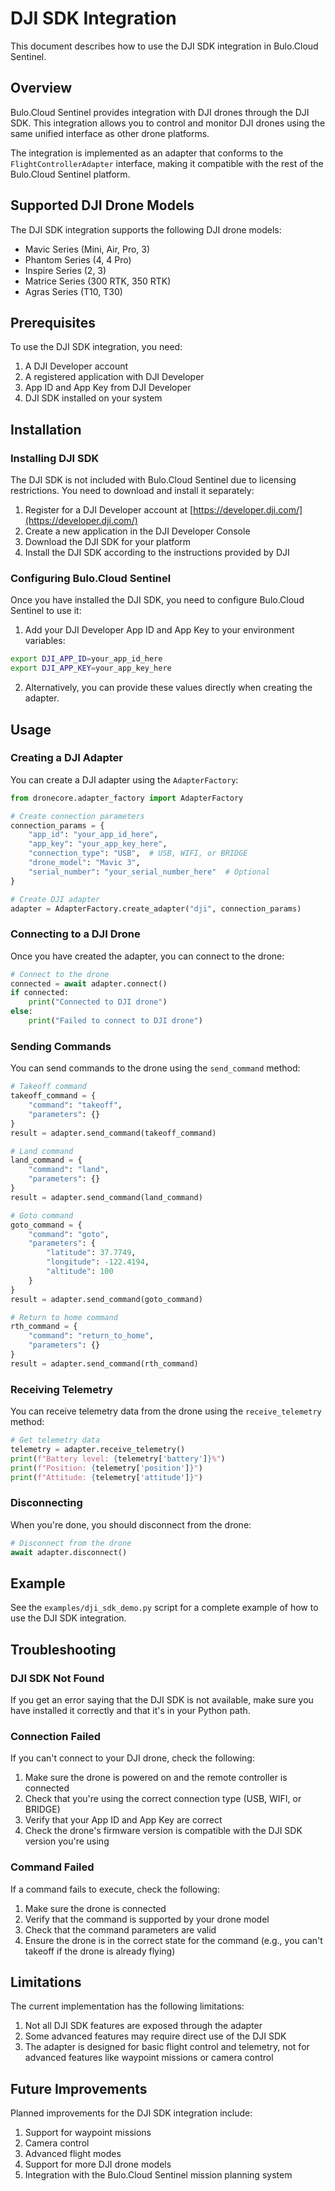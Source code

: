 # DJI SDK Integration

This document describes how to use the DJI SDK integration in Bulo.Cloud Sentinel.

## Overview

Bulo.Cloud Sentinel provides integration with DJI drones through the DJI SDK. This integration allows you to control and monitor DJI drones using the same unified interface as other drone platforms.

The integration is implemented as an adapter that conforms to the `FlightControllerAdapter` interface, making it compatible with the rest of the Bulo.Cloud Sentinel platform.

## Supported DJI Drone Models

The DJI SDK integration supports the following DJI drone models:

- Mavic Series (Mini, Air, Pro, 3)
- Phantom Series (4, 4 Pro)
- Inspire Series (2, 3)
- Matrice Series (300 RTK, 350 RTK)
- Agras Series (T10, T30)

## Prerequisites

To use the DJI SDK integration, you need:

1. A DJI Developer account
2. A registered application with DJI Developer
3. App ID and App Key from DJI Developer
4. DJI SDK installed on your system

## Installation

### Installing DJI SDK

The DJI SDK is not included with Bulo.Cloud Sentinel due to licensing restrictions. You need to download and install it separately:

1. Register for a DJI Developer account at [https://developer.dji.com/](https://developer.dji.com/)
2. Create a new application in the DJI Developer Console
3. Download the DJI SDK for your platform
4. Install the DJI SDK according to the instructions provided by DJI

### Configuring Bulo.Cloud Sentinel

Once you have installed the DJI SDK, you need to configure Bulo.Cloud Sentinel to use it:

1. Add your DJI Developer App ID and App Key to your environment variables:

```bash
export DJI_APP_ID=your_app_id_here
export DJI_APP_KEY=your_app_key_here
```

2. Alternatively, you can provide these values directly when creating the adapter.

## Usage

### Creating a DJI Adapter

You can create a DJI adapter using the `AdapterFactory`:

```python
from dronecore.adapter_factory import AdapterFactory

# Create connection parameters
connection_params = {
    "app_id": "your_app_id_here",
    "app_key": "your_app_key_here",
    "connection_type": "USB",  # USB, WIFI, or BRIDGE
    "drone_model": "Mavic 3",
    "serial_number": "your_serial_number_here"  # Optional
}

# Create DJI adapter
adapter = AdapterFactory.create_adapter("dji", connection_params)
```

### Connecting to a DJI Drone

Once you have created the adapter, you can connect to the drone:

```python
# Connect to the drone
connected = await adapter.connect()
if connected:
    print("Connected to DJI drone")
else:
    print("Failed to connect to DJI drone")
```

### Sending Commands

You can send commands to the drone using the `send_command` method:

```python
# Takeoff command
takeoff_command = {
    "command": "takeoff",
    "parameters": {}
}
result = adapter.send_command(takeoff_command)

# Land command
land_command = {
    "command": "land",
    "parameters": {}
}
result = adapter.send_command(land_command)

# Goto command
goto_command = {
    "command": "goto",
    "parameters": {
        "latitude": 37.7749,
        "longitude": -122.4194,
        "altitude": 100
    }
}
result = adapter.send_command(goto_command)

# Return to home command
rth_command = {
    "command": "return_to_home",
    "parameters": {}
}
result = adapter.send_command(rth_command)
```

### Receiving Telemetry

You can receive telemetry data from the drone using the `receive_telemetry` method:

```python
# Get telemetry data
telemetry = adapter.receive_telemetry()
print(f"Battery level: {telemetry['battery']}%")
print(f"Position: {telemetry['position']}")
print(f"Attitude: {telemetry['attitude']}")
```

### Disconnecting

When you're done, you should disconnect from the drone:

```python
# Disconnect from the drone
await adapter.disconnect()
```

## Example

See the `examples/dji_sdk_demo.py` script for a complete example of how to use the DJI SDK integration.

## Troubleshooting

### DJI SDK Not Found

If you get an error saying that the DJI SDK is not available, make sure you have installed it correctly and that it's in your Python path.

### Connection Failed

If you can't connect to your DJI drone, check the following:

1. Make sure the drone is powered on and the remote controller is connected
2. Check that you're using the correct connection type (USB, WIFI, or BRIDGE)
3. Verify that your App ID and App Key are correct
4. Check the drone's firmware version is compatible with the DJI SDK version you're using

### Command Failed

If a command fails to execute, check the following:

1. Make sure the drone is connected
2. Verify that the command is supported by your drone model
3. Check that the command parameters are valid
4. Ensure the drone is in the correct state for the command (e.g., you can't takeoff if the drone is already flying)

## Limitations

The current implementation has the following limitations:

1. Not all DJI SDK features are exposed through the adapter
2. Some advanced features may require direct use of the DJI SDK
3. The adapter is designed for basic flight control and telemetry, not for advanced features like waypoint missions or camera control

## Future Improvements

Planned improvements for the DJI SDK integration include:

1. Support for waypoint missions
2. Camera control
3. Advanced flight modes
4. Support for more DJI drone models
5. Integration with the Bulo.Cloud Sentinel mission planning system

